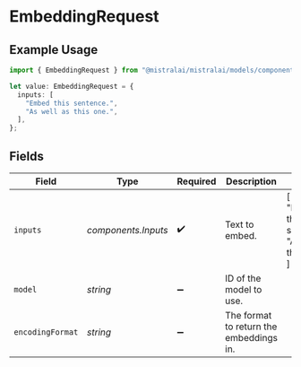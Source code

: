 # EmbeddingRequest

## Example Usage

```typescript
import { EmbeddingRequest } from "@mistralai/mistralai/models/components";

let value: EmbeddingRequest = {
  inputs: [
    "Embed this sentence.",
    "As well as this one.",
  ],
};
```

## Fields

| Field                                              | Type                                               | Required                                           | Description                                        | Example                                            |
| -------------------------------------------------- | -------------------------------------------------- | -------------------------------------------------- | -------------------------------------------------- | -------------------------------------------------- |
| `inputs`                                           | *components.Inputs*                                | :heavy_check_mark:                                 | Text to embed.                                     | [<br/>"Embed this sentence.",<br/>"As well as this one."<br/>] |
| `model`                                            | *string*                                           | :heavy_minus_sign:                                 | ID of the model to use.                            |                                                    |
| `encodingFormat`                                   | *string*                                           | :heavy_minus_sign:                                 | The format to return the embeddings in.            |                                                    |